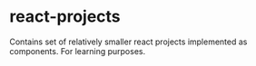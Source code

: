 # react-projects

Contains set of relatively smaller react projects implemented as components. For learning purposes.
 
